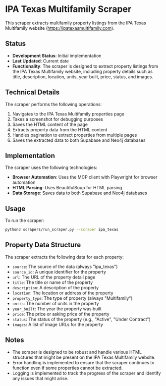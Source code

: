 # IPA Texas Multifamily Scraper

This scraper extracts multifamily property listings from the IPA Texas Multifamily website (https://ipatexasmultifamily.com).

## Status

- **Development Status**: Initial implementation
- **Last Updated**: Current date
- **Functionality**: The scraper is designed to extract property listings from the IPA Texas Multifamily website, including property details such as title, description, location, units, year built, price, status, and images.

## Technical Details

The scraper performs the following operations:

1. Navigates to the IPA Texas Multifamily properties page
2. Takes a screenshot for debugging purposes
3. Saves the HTML content of the page
4. Extracts property data from the HTML content
5. Handles pagination to extract properties from multiple pages
6. Saves the extracted data to both Supabase and Neo4j databases

## Implementation

The scraper uses the following technologies:

- **Browser Automation**: Uses the MCP client with Playwright for browser automation
- **HTML Parsing**: Uses BeautifulSoup for HTML parsing
- **Data Storage**: Saves data to both Supabase and Neo4j databases

## Usage

To run the scraper:

```bash
python3 scrapers/run_scraper.py --scraper ipa_texas
```

## Property Data Structure

The scraper extracts the following data for each property:

- `source`: The source of the data (always "ipa_texas")
- `source_id`: A unique identifier for the property
- `url`: The URL of the property detail page
- `title`: The title or name of the property
- `description`: A description of the property
- `location`: The location or address of the property
- `property_type`: The type of property (always "Multifamily")
- `units`: The number of units in the property
- `year_built`: The year the property was built
- `price`: The price or asking price of the property
- `status`: The status of the property (e.g., "Active", "Under Contract")
- `images`: A list of image URLs for the property

## Notes

- The scraper is designed to be robust and handle various HTML structures that might be present on the IPA Texas Multifamily website.
- Error handling is implemented to ensure that the scraper continues to function even if some properties cannot be extracted.
- Logging is implemented to track the progress of the scraper and identify any issues that might arise. 
